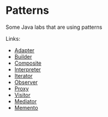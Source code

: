 # Patterns
Some Java labs that are using patterns

Links:
* [Adapter](src/myn/patterns/adapter)
* [Builder](src/myn/patterns/builder)
* [Composite](src/myn/patterns/composite) 
* [Interpreter](src/myn/patterns/interpreter)
* [Iterator](src/myn/patterns/iterator)
* [Observer](src/myn/patterns/observer)
* [Proxy](src/myn/patterns/proxy)
* [Visitor](src/myn/patterns/visitor)
* [Mediator](src/myn/patterns/mediator)
* [Memento](src/myn/patterns/memento)

